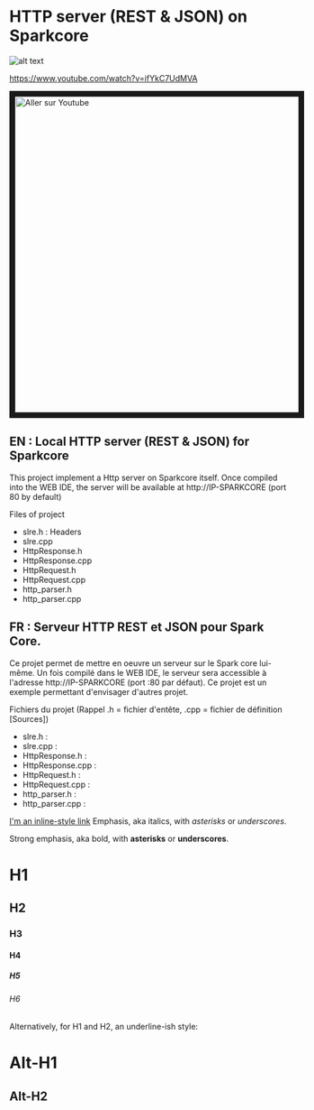 # HTTP server (REST & JSON) on Sparkcore

![alt text](https://s3.amazonaws.com/spark-website/spark.png "")

https://www.youtube.com/watch?v=ifYkC7UdMVA

<a href="http://www.youtube.com/watch?feature=player_embedded&v=ifYkC7UdMVA
" target="_blank"><img src="http://img.youtube.com/vi/ifYkC7UdMVA/0.jpg" 
alt="Aller sur Youtube" width="560" border="10" /></a>


## EN : Local HTTP server (REST & JSON) for Sparkcore

This project implement a Http server on Sparkcore itself. Once compiled into the WEB IDE, the server will be available at http://IP-SPARKCORE (port 80 by default)

Files of project 
- slre.h : Headers
- slre.cpp
- HttpResponse.h
- HttpResponse.cpp
- HttpRequest.h
- HttpRequest.cpp
- http_parser.h
- http_parser.cpp

## FR : Serveur HTTP REST et JSON pour Spark Core.

Ce projet permet de mettre en oeuvre un serveur sur le Spark core lui-même.
Un fois compilé dans le WEB IDE, le serveur sera accessible à l'adresse http://IP-SPARKCORE (port :80 par défaut). Ce projet est un exemple permettant d'envisager d'autres projet.

Fichiers du projet (Rappel .h = fichier d'entête, .cpp = fichier de définition [Sources])
- slre.h : 
- slre.cpp :
- HttpResponse.h : 
- HttpResponse.cpp :
- HttpRequest.h :
- HttpRequest.cpp :
- http_parser.h :
- http_parser.cpp :

[I'm an inline-style link](https://www.google.com)
Emphasis, aka italics, with *asterisks* or _underscores_.

Strong emphasis, aka bold, with **asterisks** or __underscores__.

# H1
## H2
### H3
#### H4
##### H5
###### H6

Alternatively, for H1 and H2, an underline-ish style:

Alt-H1
======

Alt-H2
------
